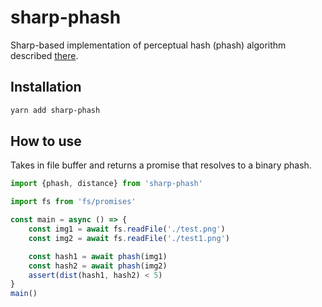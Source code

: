 # sharp-phash

Sharp-based implementation of perceptual hash (phash) algorithm described [there](http://www.hackerfactor.com/blog/?/archives/432-Looks-Like-It.html).

## Installation

```sh
yarn add sharp-phash
```

## How to use
Takes in file buffer and returns a promise that resolves to a binary phash.

```js
import {phash, distance} from 'sharp-phash'

import fs from 'fs/promises'

const main = async () => {
    const img1 = await fs.readFile('./test.png')
    const img2 = await fs.readFile('./test1.png')

    const hash1 = await phash(img1)
    const hash2 = await phash(img2)
    assert(dist(hash1, hash2) < 5)
}
main()
```

